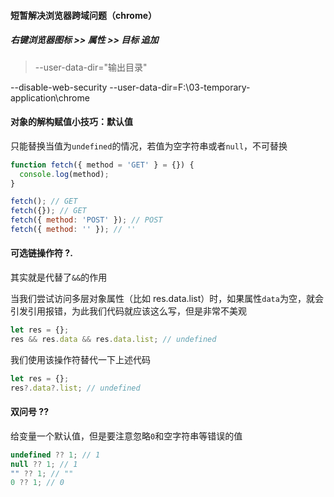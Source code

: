 #### 短暂解决浏览器跨域问题（chrome）

##### 右键浏览器图标 >> 属性 >> 目标 追加

> --user-data-dir="输出目录"

--disable-web-security --user-data-dir=F:\03-temporary-application\chrome

#### 对象的解构赋值小技巧：默认值

只能替换当值为`undefined`的情况，若值为空字符串或者`null`，不可替换

```javaScript
function fetch({ method = 'GET' } = {}) {
  console.log(method);
}

fetch(); // GET
fetch({}); // GET
fetch({ method: 'POST' }); // POST
fetch({ method: '' }); // ''
```

#### 可选链操作符 ?.

其实就是代替了`&&`的作用

当我们尝试访问多层对象属性（比如 res.data.list）时，如果属性`data`为空，就会引发引用报错，为此我们代码就应该这么写，但是非常不美观

```javaScript
let res = {};
res && res.data && res.data.list; // undefined
```

我们使用该操作符替代一下上述代码

```javaScript
let res = {};
res?.data?.list; // undefined
```

#### 双问号 ??

给变量一个默认值，但是要注意忽略`0`和空字符串等错误的值

```javaScript
undefined ?? 1; // 1
null ?? 1; // 1
"" ?? 1; // ""
0 ?? 1; // 0
```
